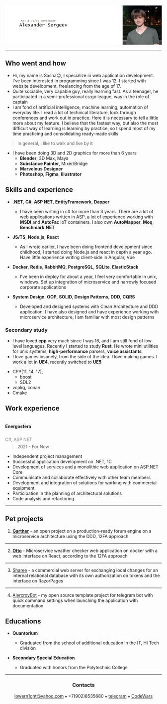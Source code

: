 
![header](.resources/_head.png)

---

## Who went and how

 - Hi, my name is Sasha😊, I specialize in web application development. I've been interested in programming since I was 12. 
I started with website development, freelancing from the age of 17.
 - Quite sociable, very capable guy, really learning fast. As a teenager, he participated 
in a semi-professional cs:go league, was in the role of captain
 - I am fond of artificial intelligence, machine learning, automation of everyday life. I read a lot of technical literature, 
look through conferences and work out in practice. Here it is necessary to tell a little more about my feature. 
I believe that the fastest way, but also the most difficult way of 
learning is learning by practice, 
so I spend most of my time practicing and consolidating ready-made skills

> In general, I like to walk and live by it

 - I have been doing 3D and 2D graphics for more than 6 years
     * **Blender**, 3D Max, Maya
     * **Substance Painter**, Mixer/Bridge
     * **Marvelous Designer**
     * **Photoshop**, **Figma**, **Illustrator**

## Skills and experience

* **.NET**, **C#**, **ASP NET**, **EntityFramework**, **Dapper**
  * I have been writing in c# for more than 3 years.
  There are a lot of web applications written in ASP, a lot of experience working with 
  **MSDI** and **AutoFac** IoT containers. I also own **AutoMapper**, **Moq**, **Benchmark.NET**

* **JS/TS**, **Node.js**, **React**
  * As I wrote earlier, I have been doing frontend development since childhood,
  I started doing Node.js and react in depth a year ago.
  Have little experience writing client-side in Angular, Vue

* **Docker**, **Redis**, **RabbitMQ**, **PostgreSQL**, **SQLite**, **ElasticStack**
  * I've been in deploy for about a year, I feel very comfortable in unix, windows. 
  Set up integration of microservice and narrowly focused corporate applications

* **System Design**, **OOP**, **SOLID**, **Design Patterns**, **DDD**, **CQRS**
  * Developed and designed systems with Clean Architecture and DDD application. I have also designed and have experience 
  working with microservice architecture, I am familiar with most design patterns

### Secondary study

 - I have loved **cpp** very much since I was 16, and I am still fond of low-level languages. Recently I started to study **Rust**.
He wrote mini utilities for unix systems, **high-performance** parsers, **voice assistants**
 - I love games insanely, from the side of the idea. I love making games. I work a lot in **UE4**, 
recently switched to **UE5**

* CPP(11, 14, 17),
    * boost
    * SDL2
* vcpkg, conan
* Cmake

## Work experience

<span style="font-size: 14px; line-height: 4">
  <strong>Energosfera</strong>
  <p style="opacity: 0.5; line-height: 0">C#, ASP NET</p>
</span>

> 2021 - For Now

- Independent project management
- Successful application development on .NET, 1C
- Development of services and a monolithic web application on ASP.NET Core
- Communicate and collaborate effectively with other team members
- Development and integration of solutions for working with commercial equipment
- Participation in the planning of architectural solutions
- Code analysis and refactoring

---

## Pet projects

1. [**Garther**](https://github.com/lowern1ght/Sharee) - an open project on a production-ready forum engine on 
    a microservice architecture using the DDD, 12FA approach

---

2. [**Otto**](https://github.com/lowern1ght/Otto) - Microservice weather checker web application on docker with 
   a web interface on React, 
   according to the 12FA approach

---

3. [Sharee](https://github.com/lowern1ght/Sharee) - a commercial web server for exchanging local changes for an internal relational database with its
   own authorization on tokens and the interface on RazorPages

---

4. [AlercroyBot](https://github.com/lowern1ght/AlercroyBot) - my open source template project for telegram bot with quick
   command settings when launching the application with documentation

## Educations

* **Quantorium**
   - Graduated from the school of additional education in the IT, Hi Tech division


* **Secondary Special Education**
  - Graduated with honors from the Polytechnic College

<div align="center">

---

### Contacts

[lowern1ght@yahoo.com](mailto:lowern1ght@yahoo.com) ⁕ +7(902)8535680 ⁕ [telegram](https://t.me/lowern1ght) ⁕ [CodeWars](https://www.codewars.com/users/lowern1ght)

</div>
